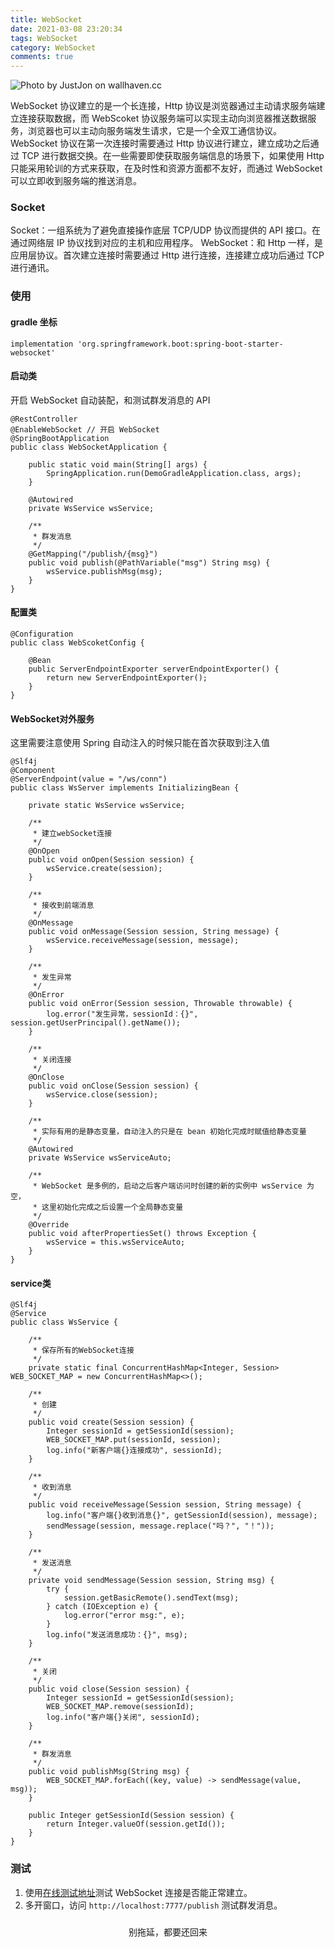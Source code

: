 ```yaml
---
title: WebSocket
date: 2021-03-08 23:20:34
tags: WebSocket
category: WebSocket
comments: true
---
```


![Photo by JustJon on wallhaven.cc](/websocket.png)


WebSocket 协议建立的是一个长连接，Http 协议是浏览器通过主动请求服务端建立连接获取数据，而 WebScoket 协议服务端可以实现主动向浏览器推送数据服务，浏览器也可以主动向服务端发生请求，它是一个全双工通信协议。WebSocket 协议在第一次连接时需要通过 Http 协议进行建立，建立成功之后通过 TCP 进行数据交换。在一些需要即使获取服务端信息的场景下，如果使用 Http 只能采用轮训的方式来获取，在及时性和资源方面都不友好，而通过 WebSocket 可以立即收到服务端的推送消息。

<!--more-->
### Socket

Socket：一组系统为了避免直接操作底层 TCP/UDP 协议而提供的 API 接口。在通过网络层 IP 协议找到对应的主机和应用程序。
WebSocket：和 Http 一样，是应用层协议。首次建立连接时需要通过 Http 进行连接，连接建立成功后通过 TCP 进行通讯。

### 使用
#### gradle 坐标

```
implementation 'org.springframework.boot:spring-boot-starter-websocket'
```

#### 启动类

开启 WebSocket 自动装配，和测试群发消息的 API

```
@RestController
@EnableWebSocket // 开启 WebSocket
@SpringBootApplication
public class WebSocketApplication {

    public static void main(String[] args) {
        SpringApplication.run(DemoGradleApplication.class, args);
    }

    @Autowired
    private WsService wsService;

    /**
     * 群发消息
     */
    @GetMapping("/publish/{msg}")
    public void publish(@PathVariable("msg") String msg) {
        wsService.publishMsg(msg);
    }
}
```

#### 配置类

```
@Configuration
public class WebScoketConfig {

    @Bean
    public ServerEndpointExporter serverEndpointExporter() {
        return new ServerEndpointExporter();
    }
}
```

#### WebSocket对外服务

这里需要注意使用 Spring 自动注入的时候只能在首次获取到注入值

```
@Slf4j
@Component
@ServerEndpoint(value = "/ws/conn")
public class WsServer implements InitializingBean {
    
    private static WsService wsService;

    /**
     * 建立webSocket连接
     */
    @OnOpen
    public void onOpen(Session session) {
        wsService.create(session);
    }

    /**
     * 接收到前端消息
     */
    @OnMessage
    public void onMessage(Session session, String message) {
        wsService.receiveMessage(session, message);
    }

    /**
     * 发生异常
     */
    @OnError
    public void onError(Session session, Throwable throwable) {
        log.error("发生异常，sessionId：{}", session.getUserPrincipal().getName());
    }

    /**
     * 关闭连接
     */
    @OnClose
    public void onClose(Session session) {
        wsService.close(session);
    }

    /**
     * 实际有用的是静态变量，自动注入的只是在 bean 初始化完成时赋值给静态变量
     */
    @Autowired
    private WsService wsServiceAuto;
    
    /**
     * WebSocket 是多例的，启动之后客户端访问时创建的新的实例中 wsService 为空，
     * 这里初始化完成之后设置一个全局静态变量
     */
    @Override
    public void afterPropertiesSet() throws Exception {
        wsService = this.wsServiceAuto;
    }
}
```

#### service类

```
@Slf4j
@Service
public class WsService {

    /**
     * 保存所有的WebSocket连接
     */
    private static final ConcurrentHashMap<Integer, Session> WEB_SOCKET_MAP = new ConcurrentHashMap<>();

    /**
     * 创建
     */
    public void create(Session session) {
        Integer sessionId = getSessionId(session);
        WEB_SOCKET_MAP.put(sessionId, session);
        log.info("新客户端{}连接成功", sessionId);
    }

    /**
     * 收到消息
     */
    public void receiveMessage(Session session, String message) {
        log.info("客户端{}收到消息{}", getSessionId(session), message);
        sendMessage(session, message.replace("吗？", "！"));
    }

    /**
     * 发送消息
     */
    private void sendMessage(Session session, String msg) {
        try {
            session.getBasicRemote().sendText(msg);
        } catch (IOException e) {
            log.error("error msg:", e);
        }
        log.info("发送消息成功：{}", msg);
    }

    /**
     * 关闭
     */
    public void close(Session session) {
        Integer sessionId = getSessionId(session);
        WEB_SOCKET_MAP.remove(sessionId);
        log.info("客户端{}关闭", sessionId);
    }

    /**
     * 群发消息
     */
    public void publishMsg(String msg) {
        WEB_SOCKET_MAP.forEach((key, value) -> sendMessage(value, msg));
    }

    public Integer getSessionId(Session session) {
        return Integer.valueOf(session.getId());
    }
}
```

### 测试

1. 使用[在线测试地址](http://www.websocket-test.com/)测试 WebSocket 连接是否能正常建立。
2. 多开窗口，访问 `http://localhost:7777/publish` 测试群发消息。


###

<center>别拖延，都要还回来</center>